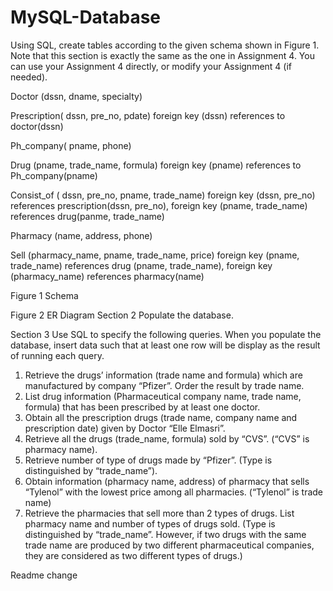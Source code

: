# MySQL-Database
Using SQL, create tables according to the given schema shown in Figure 1. Note that this section is exactly the same as the one in Assignment 4.  You can use your Assignment 4 directly, or modify your Assignment 4 (if needed).  

Doctor (dssn, dname, specialty)

Prescription( dssn, pre_no, pdate)  foreign key (dssn) references to doctor(dssn)

Ph_company( pname, phone)

Drug (pname, trade_name, formula) foreign key (pname) references to Ph_company(pname)

Consist_of ( dssn, pre_no, pname, trade_name) foreign key (dssn, pre_no) references prescription(dssn, pre_no), foreign key (pname, trade_name) references drug(panme, trade_name)

Pharmacy (name, address, phone)

Sell (pharmacy_name, pname, trade_name, price) foreign key (pname, trade_name) references drug (pname, trade_name), foreign key (pharmacy_name) references pharmacy(name)

Figure 1 Schema


 
Figure 2 ER Diagram
Section 2
Populate the database.  

Section 3
Use SQL to specify the following queries.   When you populate the database, insert data such that at least one row will be display as the result of running each query.
1)	Retrieve the drugs’ information (trade name and formula) which are manufactured by company “Pfizer”. Order the result by trade name.
2)	List drug information (Pharmaceutical company name, trade name, formula) that has been prescribed by at least one doctor.
3)	Obtain all the prescription drugs (trade name, company name and prescription date) given by Doctor “Elle Elmasri”.
4)	Retrieve all the drugs (trade_name, formula) sold by “CVS”. (“CVS” is pharmacy name).
5)	Retrieve number of type of drugs made by “Pfizer”. (Type is distinguished by “trade_name”).
6)	Obtain information (pharmacy name, address) of pharmacy that sells “Tylenol” with the lowest price among all pharmacies. (“Tylenol” is trade name)
7)	Retrieve the pharmacies that sell more than 2 types of drugs. List pharmacy name and number of types of drugs sold. (Type is distinguished by “trade_name”. However, if two drugs with the same trade name are produced by two different pharmaceutical companies, they are considered as two different types of drugs.)



Readme change